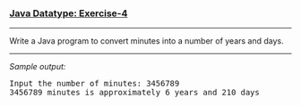 ### [Java Datatype: Exercise-4](https://www.w3resource.com/java-exercises/datatypes/java-datatype-exercise-4.php)

***
<p>Write a Java program to convert minutes into a number of years and days.</p>

***
_Sample output:_
<pre class="output">Input the number of minutes: 3456789                                                                          
3456789 minutes is approximately 6 years and 210 days
</pre>